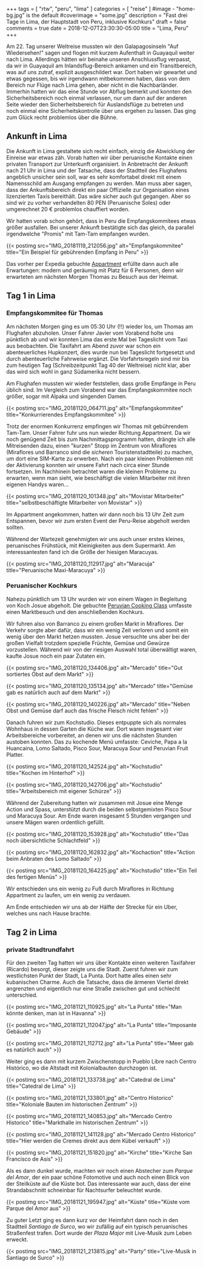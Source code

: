 +++
tags = [
    "rtw",
    "peru",
    "lima"
    ]
categories = [
    "reise"
]
#image - "home-bg.jpg" is the default
#coverimage = "some.jpg"
description = "Fast drei Tage in Lima, der Hauptstadt von Peru, inklusive Kochkurs"
draft = false
comments = true
date = 2018-12-07T23:30:30-05:00
title = "Lima, Peru"
+++

Am 22. Tag unserer Weltreise mussten wir den Galapagosinseln "Auf Wiedersehen!" sagen und flogen mit kurzem Aufenthalt in Guayaquil weiter nach Lima. Allerdings hätten wir beinahe unseren Anschlussflug verpasst, da wir in Guayaquil am Inlandsflug-Bereich ankamen und ein Transitbereich, was auf uns zutraf, explizit ausgeschildert war. Dort haben wir gewartet und etwas gegessen, bis wir irgendwann mitbekommen haben, dass von dem Bereich nur Flüge nach Lima gehen, aber nicht in die Nachbarländer. Immerhin hatten wir das eine Stunde vor Abflug bemerkt und konnten den Sicherheitsbereich noch einmal verlassen, nur um dann auf der anderen Seite wieder den Sicherheitsbereich für Auslandsflüge zu betreten und noch einmal eine Sicherheitskontrolle über uns ergehen zu lassen. Das ging zum Glück recht problemlos über die Bühne.

## Ankunft in Lima

Die Ankunft in Lima gestaltete sich recht einfach, einzig die Abwicklung der Einreise war etwas zäh. Vorab hatten wir über peruanische Kontakte einen privaten Transport zur Unterkunft organisiert. In Anbretracht der Ankunft nach 21 Uhr in Lima und der Tatsache, dass der Stadtteil des Flughafens angeblich unsicher sein soll, war es sehr komfortabel direkt mit einem Namensschild am Ausgang empfangen zu werden. Man muss aber sagen, dass der Ankunftsbereich direkt ein paar Offizielle zur Organisation eines lizenzierten Taxis bereithält. Das wäre sicher auch gut gegangen. Aber so sind wir zu vorher verhandelten 80 PEN (Peruanische Soles) oder umgerechnet 20 € problemlos chauffiert worden. 

Wir hatten vorab schon gehört, dass in Peru die Empfangskommitees etwas größer ausfallen. Bei unserer Ankunft bestätigte sich das gleich, da parallel irgendwelche "Promis" mit Tam-Tam empfangen wurden.

{{< postimg src="IMG_20181119_212056.jpg" alt="Empfangskommitee" title="Ein Beispiel für gebührenden Empfang in Peru" >}}

Das vorher per Expedia gebuchte [Appartment](https://goo.gl/maps/Cz9fhyt3bLw) erfüllte dann auch alle Erwartungen: modern und geräumig mit Platz für 6 Personen, denn wir erwarteten am nächsten Morgen Thomas zu Besuch aus der Heimat.

## Tag 1 in Lima
### Empfangskommitee für Thomas

Am nächsten Morgen ging es um 05:30 Uhr (!!) wieder los, um Thomas am Flughafen abzuholen. Unser Fahrer Javier vom Vorabend holte uns pünktlich ab und wir konnten Lima das erste Mal bei Tageslicht vom Taxi aus beobachten. Die Taxifahrt am Abend zuvor war schon ein abenteuerliches Hupkonzert, dies wurde nun bei Tageslicht fortgesetzt und durch abenteuerliche Fahrweise ergänzt. Die Vorfahrtsregeln sind mir bis zum heutigen Tag (Schreibzeitpunkt Tag 40 der Weltreise) nicht klar, aber das wird sich wohl in ganz Südamerika nicht bessern.

Am Flughafen mussten wir wieder feststellen, dass große Empfänge in Peru üblich sind. Im Vergleich zum Vorabend war das Empfangskommitee noch größer, sogar mit Alpaka und singenden Damen.

{{< postimg src="IMG_20181120_064711.jpg" alt="Empfangskommitee" title="Konkurrierendes Empfangskommitee" >}}

Trotz der enormen Konkurrenz empfingen wir Thomas mit gebührendem Tam-Tam. Unser Fahrer fuhr uns nun wieder Richtung Appartment. Da wir noch genügend Zeit bis zum Nachmittagsprogramm hatten, drängte ich alle Mitreisenden dazu, einen "kurzen" Stopp im Zentrum von Miraflores (Miraflores und Barranco sind die _sicheren_ Touristenstadtteile) zu machen, um dort eine SIM-Karte zu erwerben. Nach ein paar kleinen Problemen mit der Aktivierung konnten wir unsere Fahrt nach circa einer Stunde fortsetzen. Im Nachhinein betrachtet waren die kleinen Probleme zu erwarten, wenn man sieht, wie beschäftigt die vielen Mitarbeiter mit ihren eigenen Handys waren...

{{< postimg src="IMG_20181120_101348.jpg" alt="Movistar Mitarbeiter" title="selbstbeschäftigte Mitarbeiter von Movistar" >}}

Im Appartment angekommen, hatten wir dann noch bis 13 Uhr Zeit zum Entspannen, bevor wir zum ersten Event der Peru-Reise abgeholt werden sollten. 

Während der Wartezeit genehmigten wir uns auch unser erstes kleines, peruanisches Frühstück, mit Kleinigkeiten aus dem Supermarkt. Am interessantesten fand ich die Größe der hiesigen Maracuyas.

{{< postimg src="IMG_20181120_112917.jpg" alt="Maracuja" title="Peruanische Maxi-Maracuya" >}}

### Peruanischer Kochkurs

Nahezu pünktlich um 13 Uhr wurden wir von einem Wagen in Begleitung von Koch Josue abgeholt. Die gebuchte [Peruvian Cooking Class](http://www.peruviancookingclasses.com/) umfasste einen Marktbesuch und den anschließenden Kochkurs.

Wir fuhren also von Barranco zu einem großen Markt in Miraflores. Der Verkehr sorgte aber dafür, dass wir ein wenig Zeit verloren und somit ein wenig über den Markt hetzen mussten. Josue versuchte uns aber bei der großen Vielfalt trotzdem spezielle Früchte, Gemüse und Gewürze vorzustellen. Während wir von der riesigen Auswahl total überwältigt waren, kaufte Josue noch ein paar Zutaten ein.

{{< postimg src="IMG_20181120_134406.jpg" alt="Mercado" title="Gut sortiertes Obst auf dem Markt" >}}

{{< postimg src="IMG_20181120_135134.jpg" alt="Mercado" title="Gemüse gab es natürlich auch auf dem Markt" >}}

{{< postimg src="IMG_20181120_140226.jpg" alt="Mercado" title="Neben Obst und Gemüse darf auch das frische Fleisch nicht fehlen" >}}

Danach fuhren wir zum Kochstudio. Dieses entpuppte sich als normales Wohnhaus in dessen Garten die Küche war. Dort waren insgesamt vier Arbeitsbereiche vorbereitet, an denen wir uns die nächsten Stunden austoben konnten. Das zu kochende Menü umfasste: Ceviche, Papa a la Huancaina, Lomo Saltado, Pisco Sour, Maracuya Sour und Peruvian Fruit Platter.

{{< postimg src="IMG_20181120_142524.jpg" alt="Kochstudio" title="Kochen im Hinterhof" >}}

{{< postimg src="IMG_20181120_142706.jpg" alt="Kochstudio" title="Arbeitsbereich mit eigener Schürze" >}}

Während der Zubereitung hatten wir zusammen mit Josue eine Menge Action und Spass, unterstützt durch die beiden selbstgemixten Pisco Sour und Maracuya Sour. Am Ende waren insgesamt 5 Stunden vergangen und unsere Mägen waren ordentlich gefüllt. 

{{< postimg src="IMG_20181120_153928.jpg" alt="Kochstudio" title="Das noch übersichtliche Schlachtfeld" >}}

{{< postimg src="IMG_20181120_162832.jpg" alt="Kochaction" title="Action beim Anbraten des Lomo Saltado" >}}

{{< postimg src="IMG_20181120_164225.jpg" alt="Kochstudio" title="Ein Teil des fertigen Menüs" >}}

Wir entschieden uns ein wenig zu Fuß durch Miraflores in Richtung Appartment zu laufen, um ein wenig zu verdauen.

Am Ende entschieden wir uns ab der Hälfte der Strecke für ein Uber, welches uns nach Hause brachte.

## Tag 2 in Lima
### private Stadtrundfahrt

Für den zweiten Tag hatten wir uns über Kontakte einen weiteren Taxifahrer (Ricardo) besorgt, dieser zeigte uns die Stadt. Zuerst fuhren wir zum westlichsten Punkt der Stadt, La Punta. Dort hatte alles einen sehr kubanischen Charme. Auch die Tatsache, dass die ärmeren Viertel direkt angrenzten und eigentlich nur eine Straße zwischen gut und schlecht unterschied.

{{< postimg src="IMG_20181121_110925.jpg" alt="La Punta" title="Man könnte denken, man ist in Havanna" >}}

{{< postimg src="IMG_20181121_112047.jpg" alt="La Punta" title="Imposante Gebäude" >}}

{{< postimg src="IMG_20181121_112712.jpg" alt="La Punta" title="Meer gab es natürlich auch" >}}

Weiter ging es dann mit kurzem Zwischenstopp in Pueblo Libre nach Centro Histórico, wo die Altstadt mit Kolonialbauten durchzogen ist.

{{< postimg src="IMG_20181121_133738.jpg" alt="Catedral de Lima" title="Catedral de Lima" >}}

{{< postimg src="IMG_20181121_133801.jpg" alt="Centro Historico" title="Koloniale Bauten im historischen Zentrum" >}}

{{< postimg src="IMG_20181121_140853.jpg" alt="Mercado Centro Historico" title="Markthalle im historischen Zentrum" >}}

{{< postimg src="IMG_20181121_141128.jpg" alt="Mercado Centro Historico" title="Hier werden die Cremes direkt aus dem Kübel verkauft" >}}

{{< postimg src="IMG_20181121_151820.jpg" alt="Kirche" title="Kirche San Francisco de Asis" >}}

Als es dann dunkel wurde, machten wir noch einen Abstecher zum _Parque del Amor_, der ein paar schöne Fotomotive und auch noch einen Blick von der Steilküste auf die Küste bot. Das interessante war auch, dass der eine Strandabschnitt schneinbar für Nachtsurfer beleuchtet wurde.

{{< postimg src="IMG_20181121_195947.jpg" alt="Küste" title="Küste vom Parque del Amor aus" >}}

Zu guter Letzt ging es dann kurz vor der Heimfahrt dann noch in den Stadtteil _Santiago de Surco_, wo wir zufällig auf ein typisch peruanisches Straßenfest trafen. Dort wurde der _Plaza Major_ mit Live-Musik zum Leben erweckt.

{{< postimg src="IMG_20181121_213815.jpg" alt="Party" title="Live-Musik in Santiago de Surco" >}}




